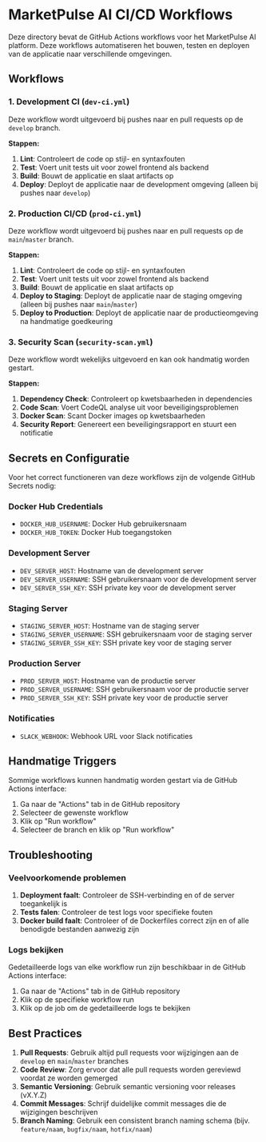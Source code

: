 # MarketPulse AI CI/CD Workflows

Deze directory bevat de GitHub Actions workflows voor het MarketPulse AI platform. Deze workflows automatiseren het bouwen, testen en deployen van de applicatie naar verschillende omgevingen.

## Workflows

### 1. Development CI (`dev-ci.yml`)

Deze workflow wordt uitgevoerd bij pushes naar en pull requests op de `develop` branch.

**Stappen:**
1. **Lint**: Controleert de code op stijl- en syntaxfouten
2. **Test**: Voert unit tests uit voor zowel frontend als backend
3. **Build**: Bouwt de applicatie en slaat artifacts op
4. **Deploy**: Deployt de applicatie naar de development omgeving (alleen bij pushes naar `develop`)

### 2. Production CI/CD (`prod-ci.yml`)

Deze workflow wordt uitgevoerd bij pushes naar en pull requests op de `main`/`master` branch.

**Stappen:**
1. **Lint**: Controleert de code op stijl- en syntaxfouten
2. **Test**: Voert unit tests uit voor zowel frontend als backend
3. **Build**: Bouwt de applicatie en slaat artifacts op
4. **Deploy to Staging**: Deployt de applicatie naar de staging omgeving (alleen bij pushes naar `main`/`master`)
5. **Deploy to Production**: Deployt de applicatie naar de productieomgeving na handmatige goedkeuring

### 3. Security Scan (`security-scan.yml`)

Deze workflow wordt wekelijks uitgevoerd en kan ook handmatig worden gestart.

**Stappen:**
1. **Dependency Check**: Controleert op kwetsbaarheden in dependencies
2. **Code Scan**: Voert CodeQL analyse uit voor beveiligingsproblemen
3. **Docker Scan**: Scant Docker images op kwetsbaarheden
4. **Security Report**: Genereert een beveiligingsrapport en stuurt een notificatie

## Secrets en Configuratie

Voor het correct functioneren van deze workflows zijn de volgende GitHub Secrets nodig:

### Docker Hub Credentials
- `DOCKER_HUB_USERNAME`: Docker Hub gebruikersnaam
- `DOCKER_HUB_TOKEN`: Docker Hub toegangstoken

### Development Server
- `DEV_SERVER_HOST`: Hostname van de development server
- `DEV_SERVER_USERNAME`: SSH gebruikersnaam voor de development server
- `DEV_SERVER_SSH_KEY`: SSH private key voor de development server

### Staging Server
- `STAGING_SERVER_HOST`: Hostname van de staging server
- `STAGING_SERVER_USERNAME`: SSH gebruikersnaam voor de staging server
- `STAGING_SERVER_SSH_KEY`: SSH private key voor de staging server

### Production Server
- `PROD_SERVER_HOST`: Hostname van de productie server
- `PROD_SERVER_USERNAME`: SSH gebruikersnaam voor de productie server
- `PROD_SERVER_SSH_KEY`: SSH private key voor de productie server

### Notificaties
- `SLACK_WEBHOOK`: Webhook URL voor Slack notificaties

## Handmatige Triggers

Sommige workflows kunnen handmatig worden gestart via de GitHub Actions interface:

1. Ga naar de "Actions" tab in de GitHub repository
2. Selecteer de gewenste workflow
3. Klik op "Run workflow"
4. Selecteer de branch en klik op "Run workflow"

## Troubleshooting

### Veelvoorkomende problemen

1. **Deployment faalt**: Controleer de SSH-verbinding en of de server toegankelijk is
2. **Tests falen**: Controleer de test logs voor specifieke fouten
3. **Docker build faalt**: Controleer of de Dockerfiles correct zijn en of alle benodigde bestanden aanwezig zijn

### Logs bekijken

Gedetailleerde logs van elke workflow run zijn beschikbaar in de GitHub Actions interface:

1. Ga naar de "Actions" tab in de GitHub repository
2. Klik op de specifieke workflow run
3. Klik op de job om de gedetailleerde logs te bekijken

## Best Practices

1. **Pull Requests**: Gebruik altijd pull requests voor wijzigingen aan de `develop` en `main`/`master` branches
2. **Code Review**: Zorg ervoor dat alle pull requests worden gereviewd voordat ze worden gemerged
3. **Semantic Versioning**: Gebruik semantic versioning voor releases (vX.Y.Z)
4. **Commit Messages**: Schrijf duidelijke commit messages die de wijzigingen beschrijven
5. **Branch Naming**: Gebruik een consistent branch naming schema (bijv. `feature/naam`, `bugfix/naam`, `hotfix/naam`)
